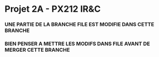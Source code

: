 # Projet 2A - PX212 IR&C 

### UNE PARTIE DE LA BRANCHE FILE EST MODIFIE DANS CETTE BRANCHE
### BIEN PENSER A METTRE LES MODIFS DANS FILE AVANT DE MERGER CETTE BRANCHE